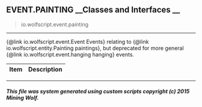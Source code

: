 ## EVENT.PAINTING __Classes and Interfaces __

>io.wolfscript.event.painting

---

{@link io.wolfscript.event.Event Events} relating to {@link io.wolfscript.entity.Painting paintings}, but deprecated for more general {@link io.wolfscript.event.hanging hanging} events.

Item | Description   
--- | :--- 



---



##### This file was system generated using custom scripts copyright (c) 2015 Mining Wolf.
	

